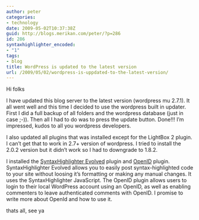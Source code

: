 ```yaml
---
author: peter
categories:
- technology
date: 2009-05-02T10:37:38Z
guid: http://blogs.merikan.com/peter/?p=286
id: 286
syntaxhighlighter_encoded:
- "1"
tags:
- blog
title: WordPress is updated to the latest version
url: /2009/05/02/wordpress-is-uppdated-to-the-latest-version/
---
```


Hi folks

I have updated this blog server to the latest version (wordpress mu 2.7.1). It all went well and this time I decided to use the wordpress built in updater. First I did a full backup of all folders and the wordpress database (just in case ;-)). Then all I had to do was to press the update button. Done!!! I&#8217;m impressed, kudos to all you wordpress developers.

I also updated all plugins that was installed except for the LightBox 2 plugin. I can&#8217;t get that to work in 2.7+ version of wordpress. I tried to install the 2.0.2 version but it didn&#8217;t work so I had to downgrade to 1.8.2.

I installed the [SyntaxHighlighter Evolved](http://www.viper007bond.com/wordpress-plugins/syntaxhighlighter/) plugin and [OpenID](http://wordpress.org/extend/plugins/openid/) plugin. SyntaxHighlighter Evolved allows you to easily post syntax-highlighted code to your site without loosing it&#8217;s formatting or making any manual changes. It uses the SyntaxHighlighter JavaScript. The OpenID plugin allows users to login to their local WordPress account using an OpenID, as well as enabling commenters to leave authenticated comments with OpenID. I promise to write more about OpenId and how to use it.

thats all, see ya
